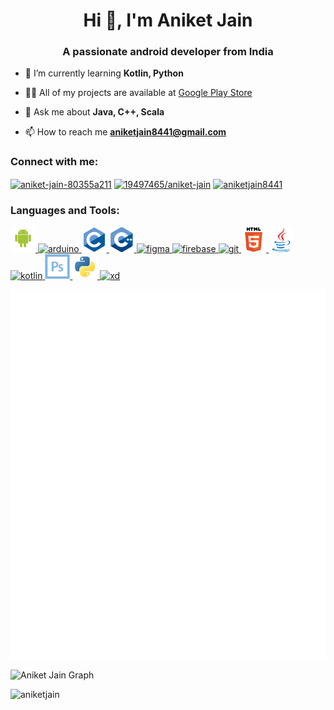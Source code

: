 <h1 align="center">Hi 👋, I'm Aniket Jain</h1>
<h3 align="center">A passionate android developer from India</h3>

<p align="left">

- 🌱 I’m currently learning **Kotlin, Python**

- 👨‍💻 All of my projects are available at [Google Play Store](https://play.google.com/store/search?q=pub%3AAniket%20Jain&c=apps)

- 💬 Ask me about **Java, C++, Scala**

- 📫 How to reach me **aniketjain8441@gmail.com**
</p>
<h3 align="left">Connect with me:</h3>
<p align="left">
<a href="https://linkedin.com/in/aniket-jain-80355a211" target="blank"><img align="center" src="https://raw.githubusercontent.com/rahuldkjain/github-profile-readme-generator/master/src/images/icons/Social/linked-in-alt.svg" alt="aniket-jain-80355a211" height="30" width="40" /></a>
<a href="https://stackoverflow.com/users/19497465/aniket-jain" target="blank"><img align="center" src="https://raw.githubusercontent.com/rahuldkjain/github-profile-readme-generator/master/src/images/icons/Social/stack-overflow.svg" alt="19497465/aniket-jain" height="30" width="40" /></a>
<a href="https://www.hackerrank.com/aniketjain8441" target="blank"><img align="center" src="https://raw.githubusercontent.com/rahuldkjain/github-profile-readme-generator/master/src/images/icons/Social/hackerrank.svg" alt="aniketjain8441" height="30" width="40" /></a>
</p>

<h3 align="left">Languages and Tools:</h3>
<p align="left"> <a href="https://developer.android.com" target="_blank" rel="noreferrer"> <img src="https://raw.githubusercontent.com/devicons/devicon/master/icons/android/android-original-wordmark.svg" alt="android" width="40" height="40"/> </a> <a href="https://www.arduino.cc/" target="_blank" rel="noreferrer"> <img src="https://cdn.worldvectorlogo.com/logos/arduino-1.svg" alt="arduino" width="40" height="40"/> </a> <a href="https://www.cprogramming.com/" target="_blank" rel="noreferrer"> <img src="https://raw.githubusercontent.com/devicons/devicon/master/icons/c/c-original.svg" alt="c" width="40" height="40"/> </a> <a href="https://www.w3schools.com/cpp/" target="_blank" rel="noreferrer"> <img src="https://raw.githubusercontent.com/devicons/devicon/master/icons/cplusplus/cplusplus-original.svg" alt="cplusplus" width="40" height="40"/> </a> <a href="https://www.figma.com/" target="_blank" rel="noreferrer"> <img src="https://www.vectorlogo.zone/logos/figma/figma-icon.svg" alt="figma" width="40" height="40"/> </a> <a href="https://firebase.google.com/" target="_blank" rel="noreferrer"> <img src="https://www.vectorlogo.zone/logos/firebase/firebase-icon.svg" alt="firebase" width="40" height="40"/> </a> <a href="https://git-scm.com/" target="_blank" rel="noreferrer"> <img src="https://www.vectorlogo.zone/logos/git-scm/git-scm-icon.svg" alt="git" width="40" height="40"/> </a> <a href="https://www.w3.org/html/" target="_blank" rel="noreferrer"> <img src="https://raw.githubusercontent.com/devicons/devicon/master/icons/html5/html5-original-wordmark.svg" alt="html5" width="40" height="40"/> </a> <a href="https://www.java.com" target="_blank" rel="noreferrer"> <img src="https://raw.githubusercontent.com/devicons/devicon/master/icons/java/java-original.svg" alt="java" width="40" height="40"/> </a> <a href="https://kotlinlang.org" target="_blank" rel="noreferrer"> <img src="https://www.vectorlogo.zone/logos/kotlinlang/kotlinlang-icon.svg" alt="kotlin" width="40" height="40"/> </a> <a href="https://www.photoshop.com/en" target="_blank" rel="noreferrer"> <img src="https://raw.githubusercontent.com/devicons/devicon/master/icons/photoshop/photoshop-line.svg" alt="photoshop" width="40" height="40"/> </a> <a href="https://www.python.org" target="_blank" rel="noreferrer"> <img src="https://raw.githubusercontent.com/devicons/devicon/master/icons/python/python-original.svg" alt="python" width="40" height="40"/> </a> <a href="https://www.adobe.com/products/xd.html" target="_blank" rel="noreferrer"> <img src="https://cdn.worldvectorlogo.com/logos/adobe-xd.svg" alt="xd" width="40" height="40"/> </a> </p>

<p align="center">
  <img src="https://raw.githubusercontent.com/dev-aniketj/github-stats-transparent/master/generated/languages.svg#gh-light-mode-only" />
 <!-- <img src="https://cdn.dribbble.com/users/730703/screenshots/6581243/avento.gif" width="250" alt="coding"/> -->
  <img src="https://raw.githubusercontent.com/dev-aniketj/github-stats-transparent/master/generated/overview.svg#gh-light-mode-only" />
</p>


![Aniket Jain Graph](https://activity-graph.herokuapp.com/graph?username=dev-aniketj&theme=nord&area=true)



<p><a href="https://www.buymeacoffee.com/aniketjain"><img align="left" src="https://cdn.buymeacoffee.com/buttons/v2/default-yellow.png" height="50" width="210" alt="aniketjain" /></a></p><br><br>

